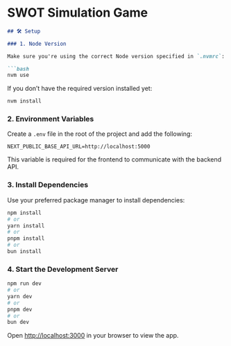 # SWOT Simulation Game

```md
## 🛠️ Setup

### 1. Node Version

Make sure you're using the correct Node version specified in `.nvmrc`:

```bash
nvm use
```

If you don’t have the required version installed yet:

```bash
nvm install
```

### 2. Environment Variables

Create a `.env` file in the root of the project and add the following:

```env
NEXT_PUBLIC_BASE_API_URL=http://localhost:5000
```

This variable is required for the frontend to communicate with the backend API.

### 3. Install Dependencies

Use your preferred package manager to install dependencies:

```bash
npm install
# or
yarn install
# or
pnpm install
# or
bun install
```

### 4. Start the Development Server

```bash
npm run dev
# or
yarn dev
# or
pnpm dev
# or
bun dev
```

Open [http://localhost:3000](http://localhost:3000) in your browser to view the app.
